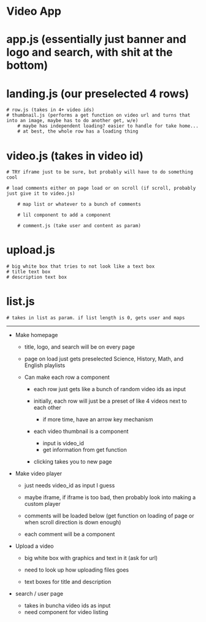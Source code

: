 # Video App

# app.js (essentially just banner and logo and search, with shit at the bottom)

# landing.js (our preselected 4 rows)
    # row.js (takes in 4+ video ids)
    # thumbnail.js (performs a get function on video url and turns that into an image, maybe has to do another get, w/e)
        # maybe has independent loading? easier to handle for take home...
        # at best, the whole row has a loading thing

# video.js (takes in video id)
    # TRY iframe just to be sure, but probably will have to do something cool

    # load comments either on page load or on scroll (if scroll, probably just give it to video.js)

        # map list or whatever to a bunch of comments

        # lil component to add a component

        # comment.js (take user and content as param)

# upload.js
    # big white box that tries to not look like a text box
    # title text box
    # description text box

# list.js
    # takes in list as param. if list length is 0, gets user and maps

--------------

- Make homepage
    - title, logo, and search will be on every page

    - page on load just gets preselected Science, History, Math, and English playlists
    
    - Can make each row a component
        - each row just gets like a bunch of random video ids as input

        - initially, each row will just be a preset of like 4 videos next to each other
            - if more time, have an arrow key mechanism

        - each video thumbnail is a component
            - input is video_id
            - get information from get function

        - clicking takes you to new page

- Make video player
    - just needs video_id as input I guess

    - maybe iframe, if iframe is too bad, then probably look into making a custom player
    
    - comments will be loaded below (get function on loading of page or when scroll direction is down enough)

    - each comment will be a component 

- Upload a video
    - big white box with graphics and text in it (ask for url)
    - need to look up how uploading files goes

    - text boxes for title and description

- search / user page
    - takes in buncha video ids as input
    - need component for video listing